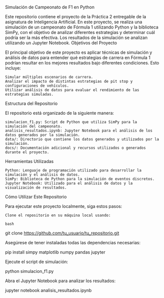 Simulación de Campeonato de F1 en Python

Este repositorio contiene el proyecto de la Práctica 2 entregable de la asignatura de Inteligencia Artificial. En este proyecto, se realiza una simulación de un campeonato de Fórmula 1 utilizando Python y la biblioteca SimPy, con el objetivo de analizar diferentes estrategias y determinar cuál podría ser la más efectiva. Los resultados de la simulación se analizan utilizando un Jupyter Notebook.
Objetivos del Proyecto

El principal objetivo de este proyecto es aplicar técnicas de simulación y análisis de datos para entender qué estrategias de carrera en Fórmula 1 podrían resultar en los mejores resultados bajo diferentes condiciones. Esto incluye:

    Simular múltiples escenarios de carrera.
    Analizar el impacto de distintas estrategias de pit stop y configuraciones de vehículos.
    Utilizar análisis de datos para evaluar el rendimiento de las estrategias simuladas.

Estructura del Repositorio

El repositorio está organizado de la siguiente manera:

    simulacion_f1.py: Script de Python que utiliza SimPy para la simulación del campeonato.
    analisis_resultados.ipynb: Jupyter Notebook para el análisis de los datos generados por la simulación.
    data/: Directorio que contiene los datos generados y utilizados por la simulación.
    docs/: Documentación adicional y recursos utilizados o generados durante el proyecto.

Herramientas Utilizadas

    Python: Lenguaje de programación utilizado para desarrollar la simulación y el análisis de datos.
    SimPy: Biblioteca de Python para la simulación de eventos discretos.
    Jupyter Notebook: Utilizado para el análisis de datos y la visualización de resultados.

Cómo Utilizar Este Repositorio

Para ejecutar este proyecto localmente, siga estos pasos:

    Clone el repositorio en su máquina local usando:

    bash

git clone https://github.com/tu_usuario/tu_repositorio.git

Asegúrese de tener instaladas todas las dependencias necesarias:

pip install simpy matplotlib numpy pandas jupyter

Ejecute el script de simulación:

python simulacion_f1.py

Abra el Jupyter Notebook para analizar los resultados:

jupyter notebook analisis_resultados.ipynb

